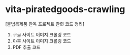 # vita-piratedgoods-crawling
[불법복제품 판독 프로젝트 관련 코드 정리]
1. 구글 사이트 이미지 크롤링 코드
2. 야후 사이트 이미지 크롤링 코드
3. PDF 추출 코드
